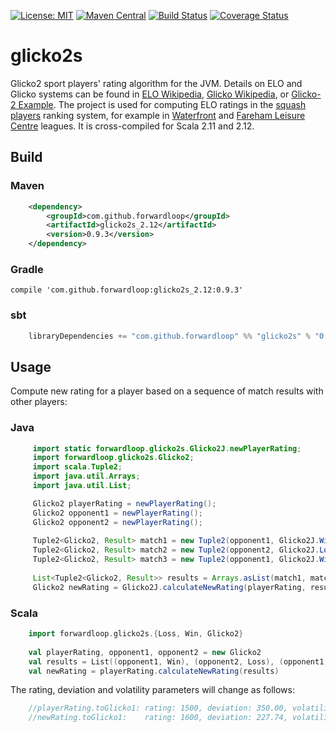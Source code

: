 [![License: MIT](https://img.shields.io/badge/license-MIT-blue.svg)](https://opensource.org/licenses/MIT)
[![Maven Central](https://maven-badges.herokuapp.com/maven-central/com.github.forwardloop/glicko2s_2.11/badge.svg)](https://maven-badges.herokuapp.com/maven-central/com.github.forwardloop/glicko2s_2.11)
[![Build Status](https://travis-ci.org/forwardloop/glicko2s.svg)](https://travis-ci.org/forwardloop/glicko2s)
[![Coverage Status](https://coveralls.io/repos/github/forwardloop/glicko2s/badge.svg?branch=master)](https://coveralls.io/github/forwardloop/glicko2s?branch=master)

# glicko2s

Glicko2 sport players' rating algorithm for the JVM. Details on ELO and Glicko systems can be found in [ELO Wikipedia](https://en.wikipedia.org/wiki/Elo_rating_system), [Glicko Wikipedia](https://en.wikipedia.org/wiki/Glicko_rating_system),
or [Glicko-2 Example](http://www.glicko.net/glicko/glicko2.pdf). The project is used for computing ELO ratings in the [squash players](http://www.squashpoints.com) ranking system, for example in
[Waterfront](http://www.squashpoints.com/leagues/7232/public/latest) and [Fareham Leisure Centre](http://www.squashpoints.com/leagues/7182/public/latest) leagues. It is cross-compiled for Scala 2.11 and 2.12.

## Build

### Maven 

```xml
    <dependency>
        <groupId>com.github.forwardloop</groupId>
        <artifactId>glicko2s_2.12</artifactId>
        <version>0.9.3</version>
    </dependency>
```

### Gradle

```
compile 'com.github.forwardloop:glicko2s_2.12:0.9.3'
```

### sbt

```scala
    libraryDependencies += "com.github.forwardloop" %% "glicko2s" % "0.9.3"
```


## Usage

Compute new rating for a player based on a sequence of match results with other players:

### Java
 
```java
     import static forwardloop.glicko2s.Glicko2J.newPlayerRating;
     import forwardloop.glicko2s.Glicko2;
     import scala.Tuple2;
     import java.util.Arrays;
     import java.util.List;
```

```java
     Glicko2 playerRating = newPlayerRating();
     Glicko2 opponent1 = newPlayerRating();
     Glicko2 opponent2 = newPlayerRating();
    
     Tuple2<Glicko2, Result> match1 = new Tuple2(opponent1, Glicko2J.Win);
     Tuple2<Glicko2, Result> match2 = new Tuple2(opponent2, Glicko2J.Loss);
     Tuple2<Glicko2, Result> match3 = new Tuple2(opponent1, Glicko2J.Win);
    
     List<Tuple2<Glicko2, Result>> results = Arrays.asList(match1, match2, match3);
     Glicko2 newRating = Glicko2J.calculateNewRating(playerRating, results);
``` 

### Scala

```scala
    import forwardloop.glicko2s.{Loss, Win, Glicko2}
    
    val playerRating, opponent1, opponent2 = new Glicko2
    val results = List((opponent1, Win), (opponent2, Loss), (opponent1, Win))
    val newRating = playerRating.calculateNewRating(results)
```

The rating, deviation and volatility parameters will change as follows:

```scala
    //playerRating.toGlicko1: rating: 1500, deviation: 350.00, volatility: 0.060000
    //newRating.toGlicko1:    rating: 1600, deviation: 227.74, volatility: 0.059998
```    